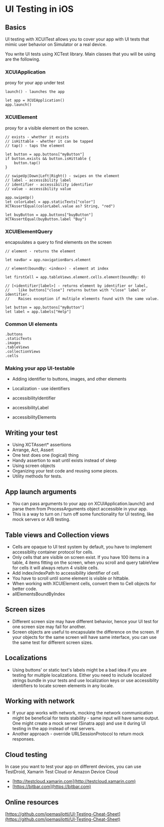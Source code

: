# UI Testing in iOS

## Basics

UI testing with XCUITest allows you to cover your app with UI tests that mimic user behavior on Simulator or a real device.

You write UI tests using XCTest library. Main classes that you will be using are the following.

### XCUIApplication 
proxy for your app under test

    launch() - launches the app
    
    let app = XCUIApplication()
    app.launch()
    
### XCUIElement
proxy for a visible element on the screen.

    // exists - whether it exists
    // isHittable - whether it can be tapped
    // tap() - taps the element
    
    let button = app.buttons["myButton"]
    if button.exists && button.isHittable {
        button.tap()
    }
    
    // swipeUp|Down|Left|Right() - swipes on the element
    // label - accessibility label
    // identifier - accessibility identifier
    // value - accessibility value
    
    app.swipeUp()
    let colorLabel = app.staticTexts["color"]
    XCTAssertEqual(colorLabel.value as? String, "red")
    
    let buyButton = app.buttons["buyButton"]
    XCTAssertEqual(buyButton.label "Buy")

### XCUIElementQuery
encapsulates a query to find elements on the screen

    // element - returns the element
    
    let navBar = app.navigationBars.element
    
    // element(boundBy: <index>) - element at index
    
    let firstCell = app.tableViews.element.cells.element(boundBy: 0)
    
    // [<identifier|label>] - returns element by identifier or label, 
    //    like buttons["close"] returns button with "close" label or identifier.
    //    Raises exception if multiple elements found with the same value.
        
    let button = app.buttons["myButton"]
    let label = app.labels["Help"]

### Common UI elements
    
    .buttons 
    .staticTexts
    .images
    .tableViews
    .collectionViews
    .cells

### Making your app UI-testable
* Adding identifier to buttons, images, and other elements
* Localization - use identifiers

* accessibilityIdentifier
* accessibilityLabel
* accessibilityElements

## Writing your test
* Using XCTAssert* assertions
* Arrange, Act, Assert
* One test does one (logical) thing
* Handy assertion to wait until exists instead of sleep
* Using screen objects
* Organizing your test code and reusing some pieces.
* Utility methods for tests.

## App launch arguments
* You can pass arguments to your app on XCUIApplication.launch() and parse them from ProcessArguments object accessible in your app.
* This is a way to turn on / turn off some functionality for UI testing, like mock servers or A/B testing.

## Table views and Collection views
* Cells are opaque to UI test system by default, you have to implement accessiblity container protocol for cells.
* Only cells that are visible on screen exist. If you have 100 items in a table, 4 items fitting on the screen, when you scroll and query tableView for cells it will always return 4 visible cells. 
* Add index/indexPath to accessibility identifier of cell. 
* You have to scroll until some element is visible or hittable.
* When working with XCUIElement cells, convert them to Cell objects for better code.
* allElementsBoundByIndex

## Screen sizes
* Different screen size may have different behavior, hence your UI test for one screen size may fail for another. 
* Screen objects are useful to encapsulate the difference on the screen. If your objects for the same screen will have same interface, you can use the same test for different screen sizes.

## Localizations
* Using buttons' or static text's labels might be a bad idea if you are testing for multiple localizations. Either you need to include localized strings bundle in your tests and use localization keys or use accessiblity identifiers to locate screen elements in any locale.

## Working with network
* If your app works with network, mocking the network communication might be beneficial for tests stability - same input will have same output. One might create a mock server (Sinatra app) and use it during UI testing in the app instead of real servers. 
* Another approach - override URLSessionProtocol to return mock responses.

## Cloud testing
In case you want to test your app on different devices, you can use TestDroid, Xamarin Test Cloud or Amazon Device Cloud

* [http://testcloud.xamarin.com](http://testcloud.xamarin.com)
* [https://bitbar.com](https://bitbar.com)

## Online resources
[https://github.com/joemasilotti/UI-Testing-Cheat-Sheet](https://github.com/joemasilotti/UI-Testing-Cheat-Sheet)

